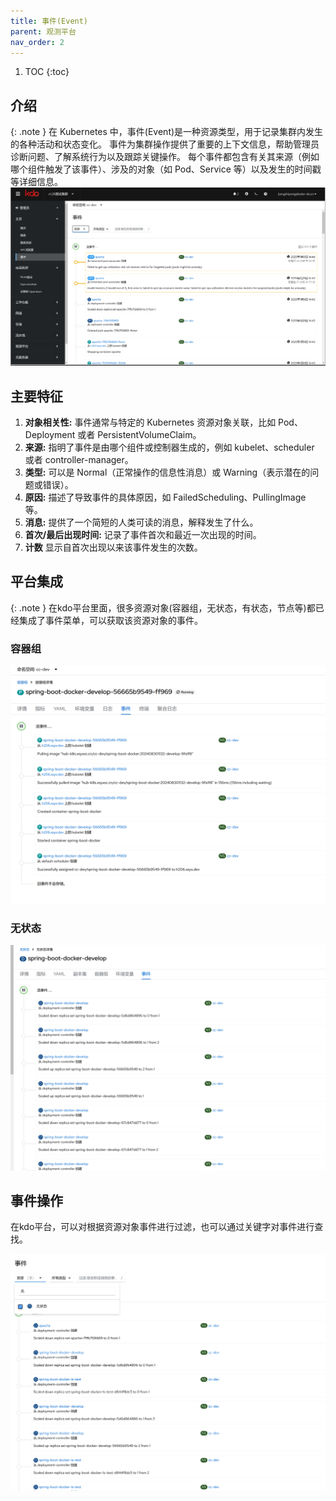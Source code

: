 ```yaml
---
title: 事件(Event)
parent: 观测平台
nav_order: 2
---
```


1. TOC
{:toc}

## 介绍

{: .note }
在 Kubernetes 中，事件(Event)是一种资源类型，用于记录集群内发生的各种活动和状态变化。
事件为集群操作提供了重要的上下文信息，帮助管理员诊断问题、了解系统行为以及跟踪关键操作。
每个事件都包含有关其来源（例如哪个组件触发了该事件）、涉及的对象（如 Pod、Service 等）以及发生的时间戳等详细信息。
![events.png](imgs/events.png)

## 主要特征
1. **对象相关性:** 事件通常与特定的 Kubernetes 资源对象关联，比如 Pod、Deployment 或者 PersistentVolumeClaim。
2. **来源:** 指明了事件是由哪个组件或控制器生成的，例如 kubelet、scheduler 或者 controller-manager。
3. **类型:** 可以是 Normal（正常操作的信息性消息）或 Warning（表示潜在的问题或错误）。
4. **原因:** 描述了导致事件的具体原因，如 FailedScheduling、PullingImage 等。
5. **消息:** 提供了一个简短的人类可读的消息，解释发生了什么。
6. **首次/最后出现时间:** 记录了事件首次和最近一次出现的时间。
7. **计数** 显示自首次出现以来该事件发生的次数。

## 平台集成

{: .note }
在kdo平台里面，很多资源对象(容器组，无状态，有状态，节点等)都已经集成了事件菜单，可以获取该资源对象的事件。

### 容器组
![pod-events.png](imgs/pod-events.png)

### 无状态
![deployment-events.png](imgs/deployment-events.png)


## 事件操作
在kdo平台，可以对根据资源对象事件进行过滤，也可以通过关键字对事件进行查找。

![event-actions.png](imgs/event-actions.png)